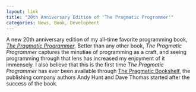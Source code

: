 ```yaml
---
layout: link
title: "20th Anniversary Edition of 'The Pragmatic Programmer'"
categories: News, Book, Development
---
```


A new 20th anniversary edition of my all-time favorite programming book, [*The Pragmatic Programmer*](https://pragprog.com/book/tpp20/the-pragmatic-programmer-20th-anniversary-edition). Better than any other book, *The Pragmatic Programmer* captures the minutiae of programming as a craft, and seeing programming through that lens has increased my enjoyment of it immensely. I also believe that this is the first time *The Pragmatic Programmer* has ever been available through [The Pragmatic Bookshelf](https://pragprog.com), the publishing company authors Andy Hunt and Dave Thomas started after the success of the book.


